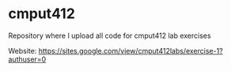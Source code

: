 # cmput412

Repository where I upload all code for cmput412 lab exercises

Website: https://sites.google.com/view/cmput412labs/exercise-1?authuser=0
